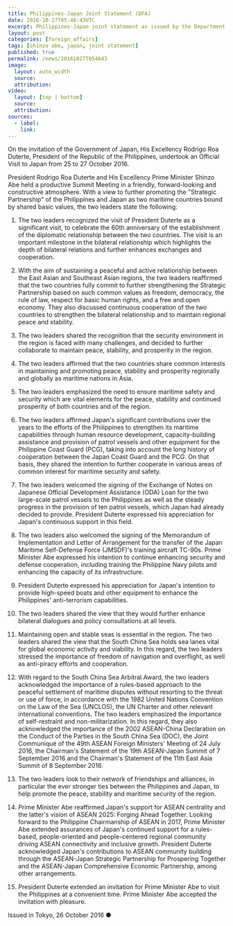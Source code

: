 ```yaml
---
title: Philippines-Japan Joint Statement (DFA)
date: 2016-10-27T05:46:43UTC
excerpt: Philippines-Japan joint statement as issued by the Department of Foreign Affairs office in regards to the official visit of the President to Japan from 25-27 October 2016.
layout: post
categories: [foreign_affairs]
tags: [shinzo abe, japan, joint statement]
published: true
permalink: /news/20161027T054643
image:
  layout: auto_width
  source: 
  attribution: 
video:
  layout: [top | bottom]
  source: 
  attribution: 
sources:
  - label:
    link:
---
```


On the invitation of the Government of Japan, His Excellency Rodrigo Roa Duterte, President of the Republic of the Philippines, undertook an Official Visit to Japan from 25 to 27 October 2016.

President Rodrigo Roa Duterte and His Excellency Prime Minister Shinzo Abe held a productive Summit Meeting in a friendly, forward-looking and constructive atmosphere. With a view to further promoting the "Strategic Partnership" of the Philippines and Japan as two maritime countries bound by shared basic values, the two leaders state the following:

1. The two leaders recognized the visit of President Duterte as a significant visit, to celebrate the 60th anniversary of the establishment of the diplomatic relationship between the two countries. The visit is an important milestone in the bilateral relationship which highlights the depth of bilateral relations and further enhances exchanges and cooperation.

2. With the aim of sustaining a peaceful and active relationship between the East Asian and Southeast Asian regions, the two leaders reaffirmed that the two countries fully commit to further strengthening the Strategic Partnership based on such common values as freedom, democracy, the rule of law, respect for basic human rights, and a free and open economy. They also discussed continuous cooperation of the two countries to strengthen the bilateral relationship and to maintain regional peace and stability.

3. The two leaders shared the recognition that the security environment in the region is faced with many challenges, and decided to further collaborate to maintain peace, stability, and prosperity in the region.

4. The two leaders affirmed that the two countries share common interests in maintaining and promoting peace, stability and prosperity regionally and globally as maritime nations in Asia.

5. The two leaders emphasized the need to ensure maritime safety and security which are vital elements for the peace, stability and continued prosperity of both countries and of the region.

6. The two leaders affirmed Japan's significant contributions over the years to the efforts of the Philippines to strengthen its maritime capabilities through human resource development, capacity-building assistance and provision of patrol vessels and other equipment for the Philippine Coast Guard (PCG), taking into account the long history of cooperation between the Japan Coast Guard and the PCG. On that basis, they shared the intention to further cooperate in various areas of common interest for maritime security and safety.

7. The two leaders welcomed the signing of the Exchange of Notes on Japanese Official Development Assistance (ODA) Loan for the two large-scale patrol vessels to the Philippines as well as the steady progress in the provision of ten patrol vessels, which Japan had already decided to provide. President Duterte expressed his appreciation for Japan's continuous support in this field.

8. The two leaders also welcomed the signing of the Memorandum of Implementation and Letter of Arrangement for the transfer of the Japan Maritime Self-Defense Force (JMSDF)'s training aircraft TC-90s. Prime Minister Abe expressed his intention to continue enhancing security and defense cooperation, including training the Philippine Navy pilots and enhancing the capacity of its infrastructure.

9. President Duterte expressed his appreciation for Japan's intention to provide high-speed boats and other equipment to enhance the Philippines' anti-terrorism capabilities.

10. The two leaders shared the view that they would further enhance bilateral dialogues and policy consultations at all levels.

11. Maintaining open and stable seas is essential in the region. The two leaders shared the view that the South China Sea holds sea lanes vital for global economic activity and viability. In this regard, the two leaders stressed the importance of freedom of navigation and overflight, as well as anti-piracy efforts and cooperation.

12. With regard to the South China Sea Arbitral Award, the two leaders acknowledged the importance of a rules-based approach to the peaceful settlement of maritime disputes without resorting to the threat or use of force, in accordance with the 1982 United Nations Convention on the Law of the Sea (UNCLOS), the UN Charter and other relevant international conventions. The two leaders emphasized the importance of self-restraint and non-militarization. In this regard, they also acknowledged the importance of the 2002 ASEAN-China Declaration on the Conduct of the Parties in the South China Sea (DOC), the Joint Communiqué of the 49th ASEAN Foreign Ministers' Meeting of 24 July 2016, the Chairman's Statement of the 19th ASEAN-Japan Summit of 7 September 2016 and the Chairman's Statement of the 11th East Asia Summit of 8 September 2016.

13. The two leaders look to their network of friendships and alliances, in particular the ever stronger ties between the Philippines and Japan, to help promote the peace, stability and maritime security of the region.

14. Prime Minister Abe reaffirmed Japan's support for ASEAN centrality and the latter's vision of ASEAN 2025: Forging Ahead Together. Looking forward to the Philippine Chairmanship of ASEAN in 2017, Prime Minister Abe extended assurances of Japan's continued support for a rules-based, people-oriented and people-centered regional community driving ASEAN connectivity and inclusive growth. President Duterte acknowledged Japan's contributions to ASEAN community building through the ASEAN-Japan Strategic Partnership for Prospering Together and the ASEAN-Japan Comprehensive Economic Partnership, among other arrangements.

15. President Duterte extended an invitation for Prime Minister Abe to visit the Philippines at a convenient time. Prime Minister Abe accepted the invitation with pleasure.

Issued in Tokyo, 26 October 2016
&#x25cf;
